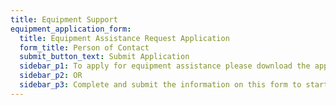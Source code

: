 ```yaml
---
title: Equipment Support
equipment_application_form:
  title: Equipment Assistance Request Application
  form_title: Person of Contact
  submit_button_text: Submit Application
  sidebar_p1: To apply for equipment assistance please download the application form, and submit the completed document to ACCE.
  sidebar_p2: OR
  sidebar_p3: Complete and submit the information on this form to start the application process.
---
```

